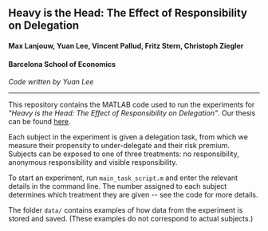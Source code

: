 ## Heavy is the Head: The Effect of Responsibility on Delegation

#### Max Lanjouw, Yuan Lee, Vincent Pallud, Fritz Stern, Christoph Ziegler

#### Barcelona School of Economics

*Code written by Yuan Lee*

---

This repository contains the MATLAB code used to run the experiments for *"Heavy is the Head: The Effect of Responsibility on Delegation"*. Our thesis can be found [here](https://drive.google.com/file/d/1SbCxeAW9Kc_opEfYIu0tprc5hGTjmVbD/view?usp=sharing).

Each subject in the experiment is given a delegation task, from which we measure their propensity to under-delegate and their risk premium. Subjects can be exposed to one of three treatments: no responsibility, anonymous responsibility and visible responsibility.

To start an experiment, run `main_task_script.m` and enter the relevant details in the command line. The number assigned to each subject determines which treatment they are given -- see the code for more details.

The folder `data/` contains examples of how data from the experiment is stored and saved. (These examples do not correspond to actual subjects.)


